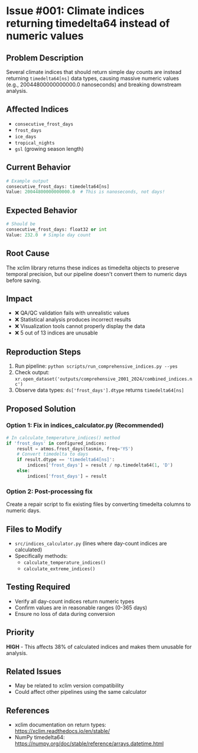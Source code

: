 # Issue #001: Climate indices returning timedelta64 instead of numeric values

## Problem Description
Several climate indices that should return simple day counts are instead returning `timedelta64[ns]` data types, causing massive numeric values (e.g., 20044800000000000.0 nanoseconds) and breaking downstream analysis.

## Affected Indices
- `consecutive_frost_days`
- `frost_days`
- `ice_days`
- `tropical_nights`
- `gsl` (growing season length)

## Current Behavior
```python
# Example output
consecutive_frost_days: timedelta64[ns]
Value: 20044800000000000.0  # This is nanoseconds, not days!
```

## Expected Behavior
```python
# Should be
consecutive_frost_days: float32 or int
Value: 232.0  # Simple day count
```

## Root Cause
The xclim library returns these indices as timedelta objects to preserve temporal precision, but our pipeline doesn't convert them to numeric days before saving.

## Impact
- ❌ QA/QC validation fails with unrealistic values
- ❌ Statistical analysis produces incorrect results
- ❌ Visualization tools cannot properly display the data
- ❌ 5 out of 13 indices are unusable

## Reproduction Steps
1. Run pipeline: `python scripts/run_comprehensive_indices.py --yes`
2. Check output: `xr.open_dataset('outputs/comprehensive_2001_2024/combined_indices.nc')`
3. Observe data types: `ds['frost_days'].dtype` returns `timedelta64[ns]`

## Proposed Solution

### Option 1: Fix in indices_calculator.py (Recommended)
```python
# In calculate_temperature_indices() method
if 'frost_days' in configured_indices:
    result = atmos.frost_days(tasmin, freq='YS')
    # Convert timedelta to days
    if result.dtype == 'timedelta64[ns]':
        indices['frost_days'] = result / np.timedelta64(1, 'D')
    else:
        indices['frost_days'] = result
```

### Option 2: Post-processing fix
Create a repair script to fix existing files by converting timedelta columns to numeric days.

## Files to Modify
- `src/indices_calculator.py` (lines where day-count indices are calculated)
- Specifically methods:
  - `calculate_temperature_indices()`
  - `calculate_extreme_indices()`

## Testing Required
- Verify all day-count indices return numeric types
- Confirm values are in reasonable ranges (0-365 days)
- Ensure no loss of data during conversion

## Priority
**HIGH** - This affects 38% of calculated indices and makes them unusable for analysis.

## Related Issues
- May be related to xclim version compatibility
- Could affect other pipelines using the same calculator

## References
- xclim documentation on return types: https://xclim.readthedocs.io/en/stable/
- NumPy timedelta64: https://numpy.org/doc/stable/reference/arrays.datetime.html